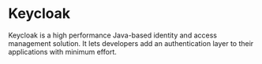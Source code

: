 # Keycloak

Keycloak is a high performance Java-based identity and access management solution. It lets developers add an authentication layer to their applications with minimum effort.


